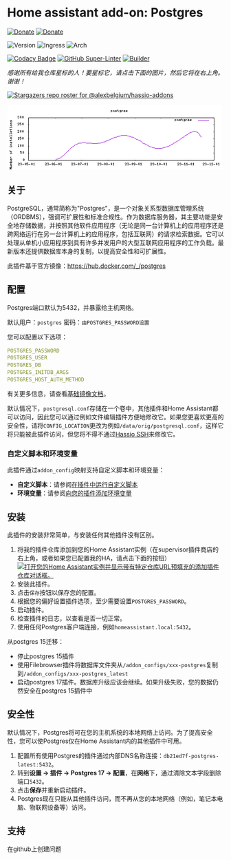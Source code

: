 # Home assistant add-on: Postgres

[![Donate][donation-badge]](https://www.buymeacoffee.com/alexbelgium)
[![Donate][paypal-badge]](https://www.paypal.com/donate/?hosted_button_id=DZFULJZTP3UQA)

![Version](https://img.shields.io/badge/dynamic/yaml?label=Version&query=%24.version&url=https%3A%2F%2Fraw.githubusercontent.com%2Falexbelgium%2Fhassio-addons%2Fmaster%2Fpostgres%2Fconfig.yaml)
![Ingress](https://img.shields.io/badge/dynamic/yaml?label=Ingress&query=%24.ingress&url=https%3A%2F%2Fraw.githubusercontent.com%2Falexbelgium%2Fhassio-addons%2Fmaster%2Fpostgres%2Fconfig.yaml)
![Arch](https://img.shields.io/badge/dynamic/yaml?color=success&label=Arch&query=%24.arch&url=https%3A%2F%2Fraw.githubusercontent.com%2Falexbelgium%2Fhassio-addons%2Fmaster%2Fpostgres%2Fconfig.yaml)

[![Codacy Badge](https://app.codacy.com/project/badge/Grade/9c6cf10bdbba45ecb202d7f579b5be0e)](https://www.codacy.com/gh/alexbelgium/hassio-addons/dashboard?utm_source=github.com&utm_medium=referral&utm_content=alexbelgium/hassio-addons&utm_campaign=Badge_Grade)
[![GitHub Super-Linter](https://img.shields.io/github/actions/workflow/status/alexbelgium/hassio-addons/weekly-supelinter.yaml?label=Lint%20code%20base)](https://github.com/alexbelgium/hassio-addons/actions/workflows/weekly-supelinter.yaml)
[![Builder](https://img.shields.io/github/actions/workflow/status/alexbelgium/hassio-addons/onpush_builder.yaml?label=Builder)](https://github.com/alexbelgium/hassio-addons/actions/workflows/onpush_builder.yaml)

[donation-badge]: https://img.shields.io/badge/Buy%20me%20a%20coffee%20(no%20paypal)-%23d32f2f?logo=buy-me-a-coffee&style=flat&logoColor=white
[paypal-badge]: https://img.shields.io/badge/Buy%20me%20a%20coffee%20with%20Paypal-0070BA?logo=paypal&style=flat&logoColor=white

_感谢所有给我仓库星标的人！要星标它，请点击下面的图片，然后它将在右上角。谢谢！_

[![Stargazers repo roster for @alexbelgium/hassio-addons](https://raw.githubusercontent.com/alexbelgium/hassio-addons/master/.github/stars2.svg)](https://github.com/alexbelgium/hassio-addons/stargazers)

![downloads evolution](https://raw.githubusercontent.com/alexbelgium/hassio-addons/master/postgres/stats.png)

## 关于

PostgreSQL，通常简称为"Postgres"，是一个对象关系型数据库管理系统（ORDBMS），强调可扩展性和标准合规性。作为数据库服务器，其主要功能是安全地存储数据，并按照其他软件应用程序（无论是同一台计算机上的应用程序还是跨网络运行在另一台计算机上的应用程序，包括互联网）的请求检索数据。它可以处理从单机小应用程序到具有许多并发用户的大型互联网应用程序的工作负载。最新版本还提供数据库本身的复制，以提高安全性和可扩展性。

此插件基于官方镜像：https://hub.docker.com/_/postgres

## 配置

Postgres端口默认为5432，并暴露给主机网络。

默认用户：`postgres`
密码：`由POSTGRES_PASSWORD设置`

您可以配置以下选项：

```yaml
POSTGRES_PASSWORD
POSTGRES_USER
POSTGRES_DB
POSTGRES_INITDB_ARGS
POSTGRES_HOST_AUTH_METHOD
```

有关更多信息，请查看[基础镜像文档](https://hub.docker.com/_/postgres)。

默认情况下，`postgresql.conf`存储在一个卷中，其他插件和Home Assistant都可以访问，因此您可以通过例如文件编辑插件方便地修改它。如果您更喜欢更高的安全性，请将`CONFIG_LOCATION`更改为例如`/data/orig/postgresql.conf`，这样它将只能被此插件访问，但您将不得不通过[Hassio SSH](https://developers.home-assistant.io/docs/operating-system/debugging/)来修改它。

### 自定义脚本和环境变量

此插件通过`addon_config`映射支持自定义脚本和环境变量：

- **自定义脚本**：请参阅[在插件中运行自定义脚本](https://github.com/alexbelgium/hassio-addons/wiki/Running-custom-scripts-in-Addons)
- **环境变量**：请参阅[向您的插件添加环境变量](https://github.com/alexbelgium/hassio-addons/wiki/Add-Environment-variables-to-your-Addon)

## 安装

此插件的安装非常简单，与安装任何其他插件没有区别。

1. 将我的插件仓库添加到您的Home Assistant实例（在supervisor插件商店的右上角，或者如果您已配置我的HA，请点击下面的按钮）
   [![打开您的Home Assistant实例并显示带有特定仓库URL预填充的添加插件仓库对话框。](https://my.home-assistant.io/badges/supervisor_add_addon_repository.svg)](https://my.home-assistant.io/redirect/supervisor_add_addon_repository/?repository_url=https%3A%2F%2Fgithub.com%2Falexbelgium%2Fhassio-addons)
2. 安装此插件。
3. 点击`保存`按钮以保存您的配置。
4. 根据您的偏好设置插件选项，至少需要设置`POSTGRES_PASSWORD`。
5. 启动插件。
6. 检查插件的日志，以查看是否一切正常。
7. 使用任何Postgres客户端连接，例如`homeassistant.local:5432`。

从postgres 15迁移：

- 停止postgres 15插件
- 使用Filebrowser插件将数据库文件夹从`/addon_configs/xxx-postgres`复制到`/addon_configs/xxx-postgres_latest`
- 启动postgres 17插件。数据库升级应该会继续。如果升级失败，您的数据仍然安全在postgres 15插件中

## 安全性

默认情况下，Postgres将可在您的主机系统的本地网络上访问。为了提高安全性，您可以使Postgres仅在Home Assistant内的其他插件中可用。

1. 配置所有使用Postgres的插件通过内部DNS名称连接：`db21ed7f-postgres-latest:5432`。
2. 转到**设置 → 插件 → Postgres 17 → 配置**，在**网络**下，通过清除文本字段删除端口`5432`。
3. 点击**保存**并重新启动插件。
4. Postgres现在只能从其他插件访问，而不再从您的本地网络（例如，笔记本电脑、物联网设备等）访问。

## 支持

在github上创建问题

[repository]: https://github.com/alexbelgium/hassio-addons